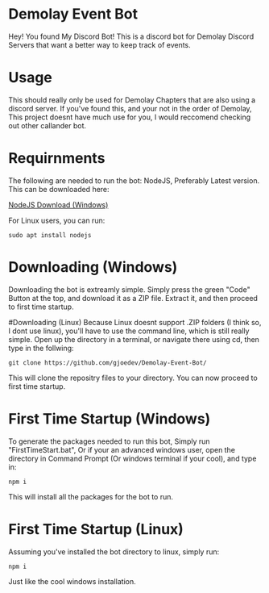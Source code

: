 # Demolay Event Bot

Hey! You found My Discord Bot! This is a discord bot for Demolay Discord Servers that want a better way to keep track of events.

# Usage
This should really only be used for Demolay Chapters that are also using a discord server. If you've found this, and your not in the order of Demolay, This project doesnt have
much use for you, I would reccomend checking out other callander bot.

# Requirnments
The following are needed to run the bot:
NodeJS, Preferably Latest version. This can be downloaded here:

[NodeJS Download (Windows)](https://nodejs.org/en/)

For Linux users, you can run:
```
sudo apt install nodejs
```

# Downloading (Windows)
Downloading the bot is extreamly simple. Simply press the green "Code" Button at the top, and download it as a ZIP file. Extract it, and then proceed to first time startup.

#Downloading (Linux)
Because Linux doesnt support .ZIP folders (I think so, I dont use linux), you'll have to use the command line, which is still really simple. Open up the directory in a terminal, 
or navigate there using cd, then type in the follwing:
```
git clone https://github.com/gjoedev/Demolay-Event-Bot/
```
This will clone the repositry files to your directory. You can now proceed to first time startup.

# First Time Startup (Windows)
To generate the packages needed to run this bot, Simply run "FirstTimeStart.bat", Or if your an advanced windows user, open the directory in Command Prompt (Or windows terminal
if your cool), and type in:
```
npm i
```
This will install all the packages for the bot to run.

# First Time Startup (Linux)
Assuming you've installed the bot directory to linux, simply run:
```
npm i
```
Just like the cool windows installation.
